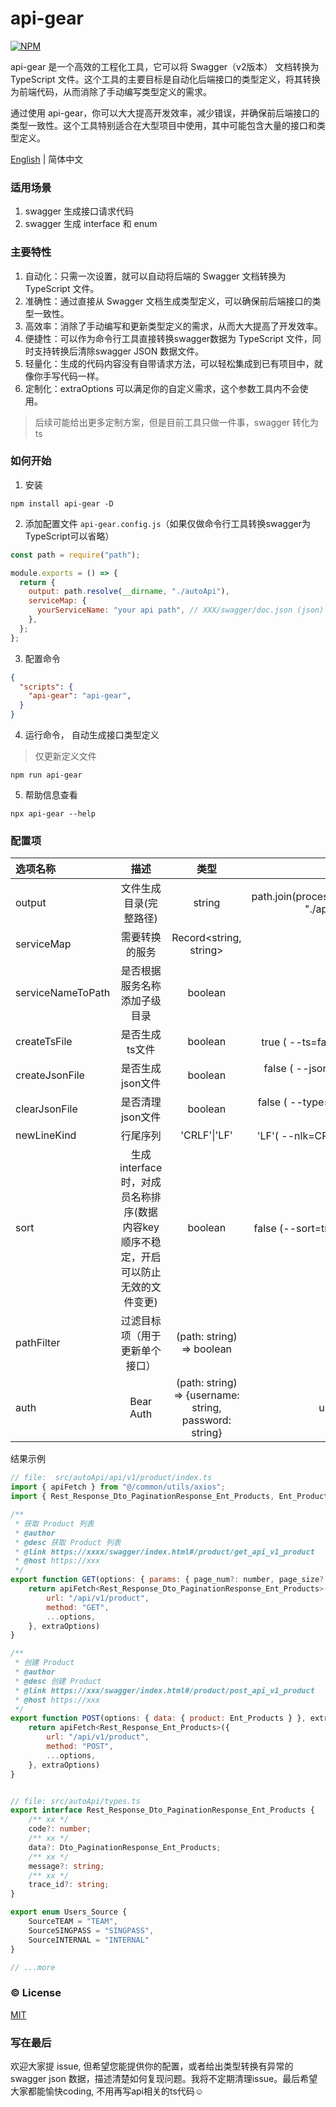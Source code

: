 # api-gear

[![NPM][npm-version-image]][npm-version-url]

api-gear 是一个高效的工程化工具，它可以将 Swagger（v2版本） 文档转换为 TypeScript 文件。这个工具的主要目标是自动化后端接口的类型定义，将其转换为前端代码，从而消除了手动编写类型定义的需求。

通过使用 api-gear，你可以大大提高开发效率，减少错误，并确保前后端接口的类型一致性。这个工具特别适合在大型项目中使用，其中可能包含大量的接口和类型定义。

[English](./README.md) | 简体中文

### 适用场景
1. swagger 生成接口请求代码 
2. swagger 生成 interface 和 enum 

### 主要特性

1. 自动化：只需一次设置，就可以自动将后端的 Swagger 文档转换为 TypeScript 文件。
2. 准确性：通过直接从 Swagger 文档生成类型定义，可以确保前后端接口的类型一致性。
3. 高效率：消除了手动编写和更新类型定义的需求，从而大大提高了开发效率。
4. 便捷性：可以作为命令行工具直接转换swagger数据为 TypeScript 文件，同时支持转换后清除swagger JSON 数据文件。
5. 轻量化：生成的代码内容没有自带请求方法，可以轻松集成到已有项目中，就像你手写代码一样。
6. 定制化：extraOptions 可以满足你的自定义需求，这个参数工具内不会使用。

> 后续可能给出更多定制方案，但是目前工具只做一件事，swagger 转化为 ts

### 如何开始

1. 安装

```shell
npm install api-gear -D
```

2. 添加配置文件 `api-gear.config.js`（如果仅做命令行工具转换swagger为TypeScript可以省略）

```javascript
const path = require("path");

module.exports = () => {
  return {
    output: path.resolve(__dirname, "./autoApi"),
    serviceMap: {
      yourServiceName: "your api path", // XXX/swagger/doc.json (json)
    },
  };
};
```

3. 配置命令

```json
{
  "scripts": {
    "api-gear": "api-gear",
  }
}
```

4. 运行命令， 自动生成接口类型定义

> 仅更新定义文件

```shell
npm run api-gear
```

5. 帮助信息查看
```shell
npx api-gear --help
```


### 配置项

| 选项名称            |                                        描述                                        |                                               类型                                                |                                 默认值 |
| :------------------ | :--------------------------------------------------------------------------------: | :-----------------------------------------------------------------------------------------------: | -------------------------------------: |
| output              |                               文件生成目录(完整路径)                               |                                              string                                               | path.join(process.cwd(), "./api-gear") |
| serviceMap          |                                   需要转换的服务                                   |                                      Record<string, string>                                       |                                   null |
| serviceNameToPath   |                            是否根据服务名称添加子级目录                            |                                              boolean                                              |                                  false |
| createTsFile        |                                   是否生成ts文件                                   |                                              boolean                                              |                true ( --ts=false 修改) |
| createJsonFile      |                                  是否生成json文件                                  |                                              boolean                                              |              false ( --json=true 修改) |
| clearJsonFile       |                                  是否清理json文件                                  |                                              boolean                                              |             false ( --type=clear 修改) |
| newLineKind         |                                      行尾序列                                      |                                           'CRLF'\|'LF'                                            |                 'LF'( --nlk=CRLF 修改) |
| sort                | 生成interface时，对成员名称排序(数据内容key顺序不稳定，开启可以防止无效的文件变更) |                                              boolean                                              |               false (--sort=true 修改) |
| pathFilter          |                           过滤目标项（用于更新单个接口）                           |                                     (path: string) => boolean                                     |                             () => true |
| auth                |                                     Bear Auth                                      |                      (path: string) => {username: string, password: string}                       |                              undefined |

结果示例
```javascript
// file:  src/autoApi/api/v1/product/index.ts
import { apiFetch } from "@/common/utils/axios";
import { Rest_Response_Dto_PaginationResponse_Ent_Products, Ent_Products, Rest_Response_Ent_Products } from "@/autoApi/types";

/**
 * 获取 Product 列表
 * @author
 * @desc 获取 Product 列表
 * @link https://xxxx/swagger/index.html#/product/get_api_v1_product
 * @host https://xxx
 */
export function GET(options: { params: { page_num?: number, page_size?: number, field?: string, op?: string, value?: string } }, extraOptions?: any) {
    return apiFetch<Rest_Response_Dto_PaginationResponse_Ent_Products>({
        url: "/api/v1/product",
        method: "GET",
        ...options,
    }, extraOptions)
}

/**
 * 创建 Product
 * @author
 * @desc 创建 Product
 * @link https://xxx/swagger/index.html#/product/post_api_v1_product
 * @host https://xxx
 */
export function POST(options: { data: { product: Ent_Products } }, extraOptions?: any) {
    return apiFetch<Rest_Response_Ent_Products>({
        url: "/api/v1/product",
        method: "POST",
        ...options,
    }, extraOptions)
}



```

```typescript jsx
// file: src/autoApi/types.ts
export interface Rest_Response_Dto_PaginationResponse_Ent_Products {
    /** xx */
    code?: number;
    /** xx */
    data?: Dto_PaginationResponse_Ent_Products;
    /** xx */
    message?: string;
    /** xx */
    trace_id?: string;
}

export enum Users_Source {
    SourceTEAM = "TEAM",
    SourceSINGPASS = "SINGPASS",
    SourceINTERNAL = "INTERNAL"
}

// ...more
```

### :copyright: License

[MIT](http://opensource.org/licenses/MIT)

### 写在最后

欢迎大家提 issue, 但希望您能提供你的配置，或者给出类型转换有异常的swagger json 数据，描述清楚如何复现问题。我将不定期清理issue。最后希望大家都能愉快coding, 不用再写api相关的ts代码☺

[npm-version-image]: https://img.shields.io/npm/v/api-gear.svg?style=flat-square
[npm-version-url]: https://www.npmjs.com/package/api-gear